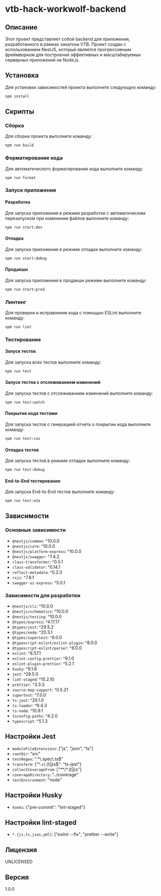 # vtb-hack-workwolf-backend

## Описание

Этот проект представляет собой backend для приложения, разработанного в рамках хакатона VTB. Проект создан с использованием NestJS, который является прогрессивным фреймворком для построения эффективных и масштабируемых серверных приложений на Node.js.

## Установка

Для установки зависимостей проекта выполните следующую команду:

```bash
npm install
```

## Скрипты

### Сборка

Для сборки проекта выполните команду:

```bash
npm run build
```

### Форматирование кода

Для автоматического форматирования кода выполните команду:

```bash
npm run format
```

### Запуск приложения

#### Разработка

Для запуска приложения в режиме разработки с автоматическим перезапуском при изменении файлов выполните команду:

```bash
npm run start:dev
```

#### Отладка

Для запуска приложения в режиме отладки выполните команду:

```bash
npm run start:debug
```

#### Продакшн

Для запуска приложения в продакшн режиме выполните команду:

```bash
npm run start:prod
```

### Линтинг

Для проверки и исправления кода с помощью ESLint выполните команду:

```bash
npm run lint
```

### Тестирование

#### Запуск тестов

Для запуска всех тестов выполните команду:

```bash
npm run test
```

#### Запуск тестов с отслеживанием изменений

Для запуска тестов с отслеживанием изменений выполните команду:

```bash
npm run test:watch
```

#### Покрытие кода тестами

Для запуска тестов с генерацией отчета о покрытии кода выполните команду:

```bash
npm run test:cov
```

#### Отладка тестов

Для запуска тестов в режиме отладки выполните команду:

```bash
npm run test:debug
```

#### End-to-End тестирование

Для запуска End-to-End тестов выполните команду:

```bash
npm run test:e2e
```

## Зависимости

### Основные зависимости

- `@nestjs/common`: ^10.0.0
- `@nestjs/core`: ^10.0.0
- `@nestjs/platform-express`: ^10.0.0
- `@nestjs/swagger`: ^7.4.2
- `class-transformer`: ^0.5.1
- `class-validator`: ^0.14.1
- `reflect-metadata`: ^0.2.0
- `rxjs`: ^7.8.1
- `swagger-ui-express`: ^5.0.1

### Зависимости для разработки

- `@nestjs/cli`: ^10.0.0
- `@nestjs/schematics`: ^10.0.0
- `@nestjs/testing`: ^10.0.0
- `@types/express`: ^4.17.17
- `@types/jest`: ^29.5.2
- `@types/node`: ^20.3.1
- `@types/supertest`: ^6.0.0
- `@typescript-eslint/eslint-plugin`: ^8.0.0
- `@typescript-eslint/parser`: ^8.0.0
- `eslint`: ^8.57.1
- `eslint-config-prettier`: ^9.1.0
- `eslint-plugin-prettier`: ^5.2.1
- `husky`: ^9.1.6
- `jest`: ^29.5.0
- `lint-staged`: ^15.2.10
- `prettier`: ^3.3.3
- `source-map-support`: ^0.5.21
- `supertest`: ^7.0.0
- `ts-jest`: ^29.1.0
- `ts-loader`: ^9.4.3
- `ts-node`: ^10.9.1
- `tsconfig-paths`: ^4.2.0
- `typescript`: ^5.1.3

## Настройки Jest

- `moduleFileExtensions`: ["js", "json", "ts"]
- `rootDir`: "src"
- `testRegex`: ".*\\.spec\\.ts$"
- `transform`: {"^.+\\.(t|j)s$": "ts-jest"}
- `collectCoverageFrom`: ["**/*.(t|j)s"]
- `coverageDirectory`: "../coverage"
- `testEnvironment`: "node"

## Настройки Husky

- `hooks`: {"pre-commit": "lint-staged"}

## Настройки lint-staged

- `*.{js,ts,json,yml}`: ["eslint --fix", "prettier --write"]

## Лицензия

UNLICENSED

## Версия

1.0.0